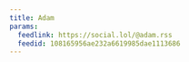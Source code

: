 ```yaml
---
title: Adam
params:
  feedlink: https://social.lol/@adam.rss
  feedid: 108165956ae232a6619985dae1113686
---
```

